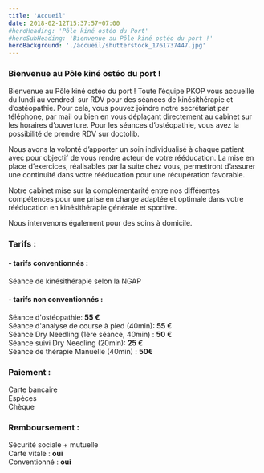 ```yaml
---
title: 'Accueil'
date: 2018-02-12T15:37:57+07:00
#heroHeading: 'Pôle kiné ostéo du Port'
#heroSubHeading: 'Bienvenue au Pôle kiné ostéo du port !'
heroBackground: './accueil/shutterstock_1761737447.jpg'
---
```


### Bienvenue au Pôle kiné ostéo du port !

Bienvenue au Pôle kiné ostéo du port !
Toute l’équipe PKOP vous accueille du lundi au vendredi sur RDV pour des séances de kinésithérapie et d’ostéopathie. Pour cela, vous pouvez joindre notre secrétariat par téléphone, par mail ou bien en vous déplaçant directement au cabinet sur les horaires d’ouverture. Pour les séances d’ostéopathie, vous avez la possibilité de prendre RDV sur doctolib.

Nous avons la volonté d’apporter un soin individualisé à chaque patient avec pour objectif de vous rendre acteur de votre rééducation. La mise en place d’exercices, réalisables par la suite chez vous, permettront d’assurer une continuité dans votre rééducation pour une récupération favorable.

Notre cabinet mise sur la complémentarité entre nos différentes compétences pour une prise en charge adaptée et optimale dans votre rééducation en kinésithérapie générale et sportive.

Nous intervenons également pour des soins à domicile.

### Tarifs :

####  - tarifs conventionnés : 

Séance de kinésithérapie selon la NGAP

#### - tarifs non conventionnés :

Séance d'ostéopathie: **55 €** \
Séance d'analyse de course à pied (40min): **55 €** \
Séance Dry Needling (1ère séance, 40min) : **50 €** \
Séance suivi Dry Needling (20min): **25 €** \
Séance de thérapie Manuelle (40min) : **50€**


### Paiement :
Carte bancaire \
Espèces \
Chèque

### Remboursement :
Sécurité sociale + mutuelle \
Carte vitale : **oui** \
Conventionné : **oui**